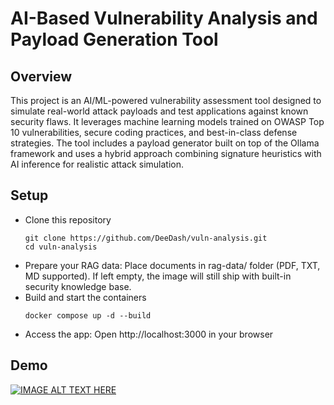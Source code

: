 # AI-Based Vulnerability Analysis and Payload Generation Tool
## Overview
This project is an AI/ML-powered vulnerability assessment tool designed to simulate real-world attack payloads and test applications against known security flaws. It leverages machine learning models trained on OWASP Top 10 vulnerabilities, secure coding practices, and best-in-class defense strategies. The tool includes a payload generator built on top of the Ollama framework and uses a hybrid approach combining signature heuristics with AI inference for realistic attack simulation.

## Setup
- Clone this repository
  ```
  git clone https://github.com/DeeDash/vuln-analysis.git
  cd vuln-analysis
  ```
- Prepare your RAG data: Place documents in rag-data/ folder (PDF, TXT, MD supported). If left empty, the image will still ship with built-in security knowledge base.
- Build and start the containers
  ```
  docker compose up -d --build
  ```
- Access the app: Open http://localhost:3000 in your browser

## Demo
[![IMAGE ALT TEXT HERE](https://img.youtube.com/vi/rXCPoW0GvaI/0.jpg)](https://www.youtube.com/watch?v=rXCPoW0GvaI)
